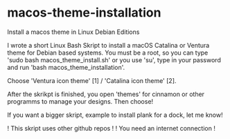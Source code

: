 # macos-theme-installation
Install a macos theme in Linux Debian Editions


I wrote a short Linux Bash Skript to install a macOS Catalina or Ventura theme for Debian based systems.
You must be a root, so you can type 'sudo bash macos_theme_install.sh' or you use 'su', type in your password and run 'bash macos_theme_installation'.

Choose 'Ventura icon theme' [1] / 'Catalina icon theme' [2].


After the skrikpt is finished, you open 'themes' for cinnamon or other programms to manage your designs. Then choose!

If you want a bigger skript, example to install plank for a dock, let me know!


! This skript uses other github repos !
! You need an internet connection !
